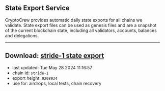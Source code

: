 ## State Export Service
CryptoCrew provides automatic daily state exports for all chains we validate. State export files can be used as genesis files and are a snapshot of the current blockchain state, including all validators, accounts, balances and delegations.

---
**Download: [stride-1 state export](https://dl-eu2.ccvalidators.com/SERVICE/stride/stride-1_export_9208934.json)**
---

- last updated: Tue May 28 2024 11:16:57
- chain id: `stride-1`
- export height: `9208934`
- use for: airdrops, local tests, chain recovery
